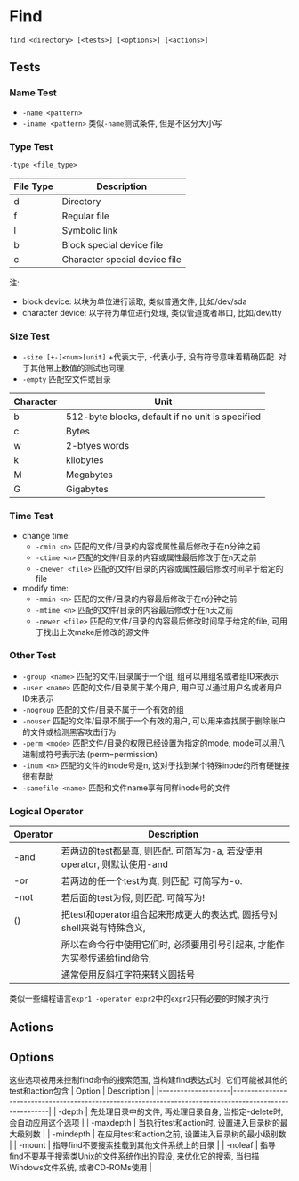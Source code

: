 # Find

`find <directory> [<tests>] [<options>] [<actions>]`

## Tests
### Name Test
* `-name <pattern>`
* `-iname <pattern>` 类似`-name`测试条件, 但是不区分大小写

### Type Test
`-type <file_type>`

| File Type | Description                   |
|-----------|-------------------------------|
| d         | Directory                     |
| f         | Regular file                  |
| l         | Symbolic link                 |
| b         | Block special device file     |
| c         | Character special device file |

注:
* block device: 以块为单位进行读取, 类似普通文件, 比如/dev/sda
* character device: 以字符为单位进行处理, 类似管道或者串口, 比如/dev/tty

### Size Test
* `-size [+-]<num>[unit]` +代表大于, -代表小于, 没有符号意味着精确匹配. 对于其他带上数值的测试也同理.
* `-empty` 匹配空文件或目录

| Character | Unit                                             |
|-----------|--------------------------------------------------|
| b         | 512-byte blocks, default if no unit is specified |
| c         | Bytes                                            |
| w         | 2-btyes words                                    |
| k         | kilobytes                                        |
| M         | Megabytes                                        |
| G         | Gigabytes                                        |

### Time Test
* change time:
    - `-cmin <n>` 匹配的文件/目录的内容或属性最后修改于在n分钟之前
    - `-ctime <n>` 匹配的文件/目录的内容或属性最后修改于在n天之前
    - `-cnewer <file>` 匹配的文件/目录的内容或属性最后修改时间早于给定的file
* modify time:
    - `-mmin <n>` 匹配的文件/目录的内容最后修改于在n分钟之前
    - `-mtime <n>` 匹配的文件/目录的内容最后修改于在n天之前
    - `-newer <file>` 匹配的文件/目录的内容最后修改时间早于给定的file, 可用于找出上次make后修改的源文件

### Other Test
* `-group <name>` 匹配的文件/目录属于一个组, 组可以用组名或者组ID来表示
* `-user <name>` 匹配的文件/目录属于某个用户, 用户可以通过用户名或者用户ID来表示
* `-nogroup` 匹配的文件/目录不属于一个有效的组
* `-nouser` 匹配的文件/目录不属于一个有效的用户, 可以用来查找属于删除账户的文件或检测黑客攻击行为
* `-perm <mode>` 匹配文件/目录的权限已经设置为指定的mode, mode可以用八进制或符号表示法 (perm=permission)
* `-inum <n>` 匹配的文件的inode号是n, 这对于找到某个特殊inode的所有硬链接很有帮助
* `-samefile <name>` 匹配和文件name享有同样inode号的文件

### Logical Operator
| Operator | Description                                                               |
|----------|---------------------------------------------------------------------------|
| -and     | 若两边的test都是真, 则匹配. 可简写为-a, 若没使用operator, 则默认使用-and    |
| -or      | 若两边的任一个test为真, 则匹配. 可简写为-o.                               |
| -not     | 若后面的test为假, 则匹配. 可简写为!                                       |
| ()       | 把test和operator组合起来形成更大的表达式, 圆括号对shell来说有特殊含义,      |
|          | 所以在命令行中使用它们时, 必须要用引号引起来, 才能作为实参传递给find命令, |
|          | 通常使用反斜杠字符来转义圆括号                                            |

类似一些编程语言`expr1 -operator expr2`中的`expr2`只有必要的时候才执行

## Actions

## Options

这些选项被用来控制find命令的搜索范围, 当构建find表达式时, 它们可能被其他的test和action包含
| Option             | Description                                                                                            |
|--------------------|--------------------------------------------------------------------------------------------------------|
| -depth             | 先处理目录中的文件, 再处理目录自身, 当指定-delete时, 会自动应用这个选项                                |
| -maxdepth <levels> | 当执行test和action时, 设置进入目录树的最大级别数                                                       |
| -mindepth <levels> | 在应用test和action之前, 设置进入目录树的最小级别数                                                     |
| -mount             | 指导find不要搜索挂载到其他文件系统上的目录                                                             |
| -noleaf            | 指导find不要基于搜索类Unix的文件系统作出的假设, 来优化它的搜索, 当扫描Windows文件系统, 或者CD-ROMs使用 |
